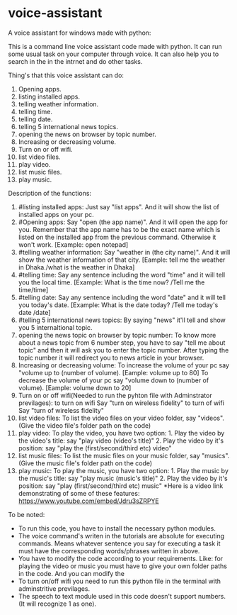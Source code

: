 # voice-assistant
A voice assistant for windows made with python:

This is a command line voice assistant code made with python. It can run some usual task on your computer through voice. It can also help you to search in the
in the intrnet and do other tasks.

Thing's that this voice assistant can do:

1. Opening apps.
2. listing installed apps.
3. telling weather information.
4. telling time.
5. telling date.
6. telling 5 international news topics.
7. opening the news on browser by topic number.
8. Increasing or decreasing volume.
9. Turn on or off wifi.
10. list video files.
11. play video.
12. list music files.
13. play music.

Description of the functions:

1. #listing installed apps:
	Just say "list apps". And it will show the list of installed apps on your pc.
2. #Opening apps:
        Say "open (the app name)". And it will open the app for you. Remember that the app name has to be the exact name which is listed on the installed app from
		the previous command. Otherwise it won't work. [Example: open notepad]
3. #telling weather information:
	Say "weather in (the city name)". And it will show the weather information of that city. [Eample: tell me the weather in Dhaka./what is the weather in Dhaka]
4. #telling time:
	Say any sentence including the word "time" and it will tell you the local time. [Example: What is the time now? /Tell me the time/time]
5. #telling date:
	Say any sentence including the word "date" and it will tell you today's date. [Example: What is the date today? /Tell me today's date /date]
6. #telling 5 international news topics:
	By saying "news" it'll tell and show you 5 internaltional topic.
7. opening the news topic on browser by topic number:
	To know more about a news topic from 6 number step, you have to say "tell me about topic" and then it will ask you to enter the topic number.
	After typing the topic number it will redirect you to news article in your browser. 
8. Increasing or decreasing volume:
	To increase the volume of your pc say "volume up to (number of volume). [Eample: volume up to 80]
	To decrease the volume of your pc say "volume down to (number of volume). [Eample: volume down to 20]
9. Turn on or off wifi(Needed to run the pyhton file with Adminstrator previlages):
	to turn on wifi Say "turn on wireless fidelity"
	to turn of wifi Say "turn of wireless fidelity"
10. list video files:
	To list the video files on your video folder, say "videos". (Give the video file's folder path on the code)
11. play video:
	To play the video, you have two option:
		1. Play the video by the video's title:
			say "play video (video's title)"
		2. Play the video by it's position:
			say "play the (first/second/third etc) video"
12. list music files:
	To list the music files on your music folder, say "musics". (Give the music file's folder path on the code)
13. play music:
	To play the music, you have two option:
		1. Play the music by the music's title:
			say "play music (music's title)"
		2. Play the video by it's position:
			say "play (first/second/third etc) music"
*Here is a video link demonstrating of some of these features:
	https://www.youtube.com/embed/Jdru3sZRPYE

To be noted:

* To run this code, you have to install the necessary python modules.
* The voice command's writen in the tutorials are absolute for executing commands. Means whatever sentence you say for executing a task it must
  have the corresponding words/phrases written in above.
* You have to modify the code according to your requirements. Like: for playing the video or music you must have to give your own folder paths in the code.
  And you can modify the 
* To turn on/off wifi you need to run this python file in the terminal with adminstritive previlages.
* The speech to text module used in this code doesn't support numbers. (It will recognize 1 as one).
